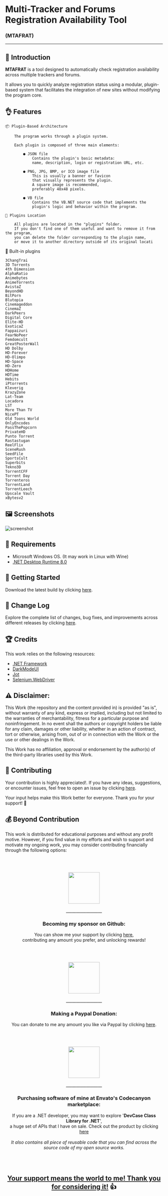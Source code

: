 <!-- Common Project Tags:
command-line 
console-applications 
desktop-app 
desktop-application 
dotnet 
dotnet-core 
netcore 
netframework 
netframework48 
tool 
tools 
vbnet 
visualstudio 
windows 
windows-app 
windows-application 
windows-applications 
windows-forms 
winforms 
plugin 
plugins
forum 
tracker 
trackers 
torrent 
torrents 
private 
 -->

# Multi-Tracker and Forums Registration Availability Tool

### (MTAFRAT)

------------------

## 👋 Introduction

**MTAFRAT** is a tool designed to automatically check registration availability across multiple trackers and forums.

It allows you to quickly analyze registration status using a modular, plugin-based system that facilitates the integration of new sites without modifying the program core.

## 👌 Features

	📦 Plugin-Based Architecture

		The program works through a plugin system.

		Each plugin is composed of three main elements:

			● JSON file
				Contains the plugin's basic metadata:
				name, description, login or registration URL, etc.

			● PNG, JPG, BMP, or ICO image file
				This is usually a banner or favicon
				that visually represents the plugin.
				A square image is recommended,
				preferably 48x48 pixels.

			● VB file
				Contains the VB.NET source code that implements the 
				plugin's logic and behavior within the program.

	📁 Plugins Location

		All plugins are located in the "plugins" folder.
		If you don't find one of them useful and want to remove it from the program,
		you can delete the folder corresponding to the plugin name,
		or move it to another directory outside of its original locati

🔧 Built-in plugins

	3ChangTrai      
	3D Torrents     
	4th Dimension   
	AlphaRatio      
	Animebytes      
	AnimeTorrents   
	AvistaZ         
	BeyondHD        
	BitPorn         
	Blutopia        
	Cinemageddon    
	CinemaZ         
	DarkPeers       
	Digital Core    
	Elite-HD        
	ExoticaZ        
	Fappaizuri      
	FearNoPeer      
	Femdomcult      
	GreatPosterWall 
	HD Dolby        
	HD-Forever      
	HD-Olimpo       
	HD-Space        
	HD-Zero         
	HDHome          
	HDTime          
	Hebits          
	iPtorrents      
	Kleverig        
	KrazyZone       
	Lat-Team        
	Locadora        
	LST             
	More Than TV    
	NicePT          
	Old Toons World 
	OnlyEncodes     
	PassThePopcorn  
	PrivateHD       
	Punto Torrent   
	Rastastugan     
	ReelFlix        
	SceneRush       
	SeedFile        
	SportsCult      
	Superbits       
	Tekno3D         
	TorrentCFF      
	Torrent Day     
	Torrenteros     
	TorrentLand     
	TorrentLeech    
	Upscale Vault   
	xBytesv2       

## 🖼️ Screenshots

![screenshot](/Images/screenshot.png)

## 📝 Requirements

- Microsoft Windows OS. (It may work in Linux with Wine)
- [.NET Desktop Runtime 8.0](https://dotnet.microsoft.com/en-us/download/dotnet/8.0)

## 🤖 Getting Started

Download the latest build by clicking [here](https://github.com/ElektroStudios/MTAFRAT/releases/latest).

## 🔄 Change Log

Explore the complete list of changes, bug fixes, and improvements across different releases by clicking [here](/Docs/CHANGELOG.md).

## 🏆 Credits

This work relies on the following resources: 

 - [.NET Framework](https://dotnet.microsoft.com/en-us/download/dotnet-framework)
 - [DarkModeUI](https://www.nuget.org/packages/DarkModeUI)
 - [Jot](https://github.com/anakic/Jot)
 - [Selenium.WebDriver](https://github.com/SeleniumHQ/selenium/)

## ⚠️ Disclaimer:

This Work (the repository and the content provided in) is provided "as is", without warranty of any kind, express or implied, including but not limited to the warranties of merchantability, fitness for a particular purpose and noninfringement. In no event shall the authors or copyright holders be liable for any claim, damages or other liability, whether in an action of contract, tort or otherwise, arising from, out of or in connection with the Work or the use or other dealings in the Work.

This Work has no affiliation, approval or endorsement by the author(s) of the third-party libraries used by this Work.

## 💪 Contributing

Your contribution is highly appreciated!. If you have any ideas, suggestions, or encounter issues, feel free to open an issue by clicking [here](https://github.com/ElektroStudios/MTAFRAT/issues/new/choose). 

Your input helps make this Work better for everyone. Thank you for your support! 🚀

## 💰 Beyond Contribution 

This work is distributed for educational purposes and without any profit motive. However, if you find value in my efforts and wish to support and motivate my ongoing work, you may consider contributing financially through the following options:

<br></br>
<p align="center"><img src="/Images/github_circle.png" height=100></p>
<p align="center">__________________</p>
<h3 align="center">Becoming my sponsor on Github:</h3>
<p align="center">You can show me your support by clicking <a href="https://github.com/sponsors/ElektroStudios/">here</a>, <br align="center">contributing any amount you prefer, and unlocking rewards!</br></p>
<br></br>

<p align="center"><img src="/Images/paypal_circle.png" height=100></p>
<p align="center">__________________</p>
<h3 align="center">Making a Paypal Donation:</h3>
<p align="center">You can donate to me any amount you like via Paypal by clicking <a href="https://www.paypal.com/cgi-bin/webscr?cmd=_s-xclick&hosted_button_id=E4RQEV6YF5NZY">here</a>.</p>
<br></br>

<p align="center"><img src="/Images/envato_circle.png" height=100></p>
<p align="center">__________________</p>
<h3 align="center">Purchasing software of mine at Envato's Codecanyon marketplace:</h3>
<p align="center">If you are a .NET developer, you may want to explore '<b>DevCase Class Library for .NET</b>', <br align="center">a huge set of APIs that I have on sale. Check out the product by clicking <a href="https://codecanyon.net/item/elektrokit-class-library-for-net/19260282">here</a></br><br align="center"><i>It also contains all piece of reusable code that you can find across the source code of my open source works.</i></p>
<br></br>

<h2 align="center"><u>Your support means the world to me! Thank you for considering it!</u> 👍</h2>
